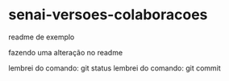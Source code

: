 # senai-versoes-colaboracoes

readme de exemplo

fazendo uma alteração no readme

lembrei do comando: git status
lembrei do comando: git commit

